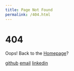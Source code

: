 ```yaml
---
title: Page Not Found
permalink: /404.html
---
```


<div id="left">
<h1>404</h1>

<p>
Oops! Back to the <a href="/">Homepage</a>?
</p>
</div>
<div id="right">
<a href="https://github.com/pkriete">github</a>
<a href="#click-to-see" id="em">email</a>
<a href="https://linkedin.com/in/pkriete">linkedin</a>
</div>
